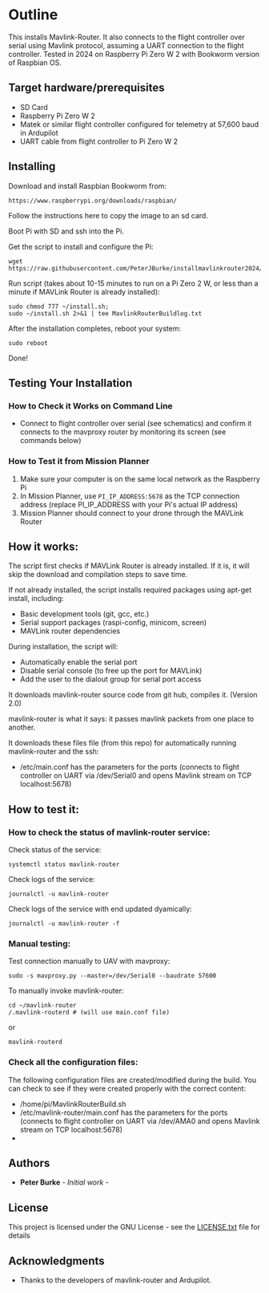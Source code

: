 # Outline

This installs Mavlink-Router.
It also connects to the flight controller over serial using Mavlink protocol, assuming a UART connection to the flight controller.
Tested in 2024 on Raspberry Pi Zero W 2 with Bookworm version of Raspbian OS.

## Target hardware/prerequisites

* SD Card
* Raspberry Pi Zero W 2
* Matek or similar flight controller configured for telemetry at 57,600 baud in Ardupilot
* UART cable from flight controller to Pi Zero W 2

## Installing

Download and install Raspbian Bookworm from:
```
https://www.raspberrypi.org/downloads/raspbian/
```
Follow the instructions here to copy the image to an sd card.


Boot Pi with SD and ssh into the Pi.


Get the script to install and configure the Pi:
```
wget https://raw.githubusercontent.com/PeterJBurke/installmavlinkrouter2024/refs/heads/main/install.sh
```
Run script (takes about 10-15 minutes to run on a Pi Zero 2 W, or less than a minute if MAVLink Router is already installed):
```
sudo chmod 777 ~/install.sh; 
sudo ~/install.sh 2>&1 | tee MavlinkRouterBuildlog.txt 
```

After the installation completes, reboot your system:
```
sudo reboot
```

Done!

## Testing Your Installation

### How to Check it Works on Command Line
* Connect to flight controller over serial (see schematics) and confirm it connects to the mavproxy router by monitoring its screen (see commands below)

### How to Test it from Mission Planner
1. Make sure your computer is on the same local network as the Raspberry Pi
2. In Mission Planner, use `PI_IP_ADDRESS:5678` as the TCP connection address (replace PI_IP_ADDRESS with your Pi's actual IP address)
3. Mission Planner should connect to your drone through the MAVLink Router

## How it works:

The script first checks if MAVLink Router is already installed. If it is, it will skip the download and compilation steps to save time.

If not already installed, the script installs required packages using apt-get install, including:
* Basic development tools (git, gcc, etc.)
* Serial support packages (raspi-config, minicom, screen)
* MAVLink router dependencies

During installation, the script will:
* Automatically enable the serial port
* Disable serial console (to free up the port for MAVLink)
* Add the user to the dialout group for serial port access

It downloads mavlink-router source code from git hub, compiles it. (Version 2.0)

mavlink-router is what it says: it passes mavlink packets from one place to another.

It downloads these files file (from this repo) for automatically running mavlink-router and the ssh:
* /etc/main.conf has the parameters for the ports (connects to flight controller on UART via /dev/Serial0 and opens Mavlink stream on TCP localhost:5678)

## How to test it:

### How to check the status of mavlink-router service:
Check status of the service:
```
systemctl status mavlink-router
```

Check logs of the service:
```
journalctl -u mavlink-router
```

Check logs of the service with end updated dyamically:
```
journalctl -u mavlink-router -f
```


### Manual testing:

Test connection manually to UAV with mavproxy:
```
sudo -s mavproxy.py --master=/dev/Serial0 --baudrate 57600
```


To manually invoke mavlink-router:

```
cd ~/mavlink-router
/.mavlink-routerd # (will use main.conf file)
```
or
```
mavlink-routerd
```

### Check all the configuration files:
The following configuration files are created/modified during the build. You can check to see if they were created properly with the correct content:

* /home/pi/MavlinkRouterBuild.sh
* /etc/mavlink-router/main.conf has the parameters for the ports (connects to flight controller on UART via /dev/AMA0 and opens Mavlink stream on TCP localhost:5678)
* 

## Authors

* **Peter Burke** - *Initial work* - 

## License

This project is licensed under the GNU License - see the [LICENSE.txt](LICENSE.txt) file for details

## Acknowledgments

 * Thanks to the developers of mavlink-router and Ardupilot.
